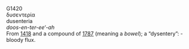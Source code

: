 <body>
  <p>G1420<br>  δυσεντερία  <br> dusenteria  <br><i>doos-en-ter-ee‘-ah </i><br>From <a href="g1418.htm">1418</a> and a compound of <a href="g1787.htm">1787</a> (meaning a <i>bowel</i>); a “dysentery”: - bloody flux.<br></p>
 </body>